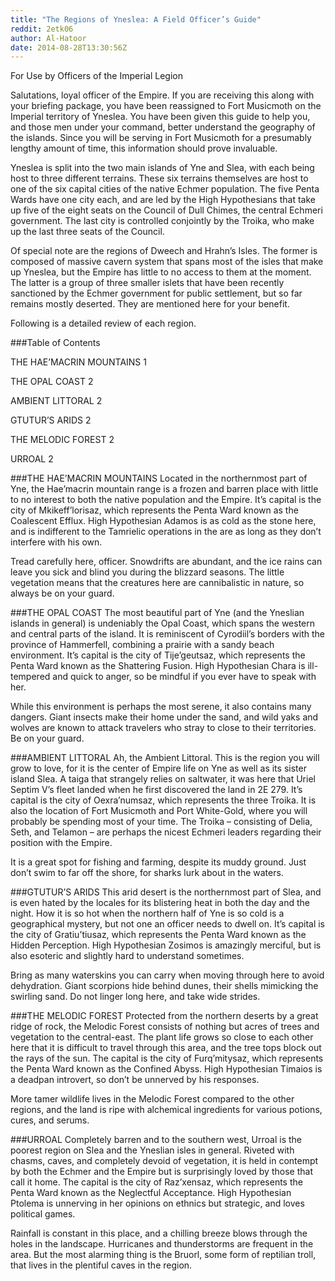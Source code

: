 ```yaml
---
title: "The Regions of Yneslea: A Field Officer’s Guide"
reddit: 2etk06
author: Al-Hatoor
date: 2014-08-28T13:30:56Z
---
```


For Use by Officers of the Imperial Legion

Salutations, loyal officer of the Empire. If you are receiving this along with your briefing package, you have been reassigned to Fort Musicmoth on the Imperial territory of Yneslea. You have been given this guide to help you, and those men under your command, better understand the geography of the islands. Since you will be serving in Fort Musicmoth for a presumably lengthy amount of time, this information should prove invaluable.

Yneslea is split into the two main islands of Yne and Slea, with each being host to three different terrains. These six terrains themselves are host to one of the six capital cities of the native Echmer population. The five Penta Wards have one city each, and are led by the High Hypothesians that take up five of the eight seats on the Council of Dull Chimes, the central Echmeri government. The last city is controlled conjointly by the Troika, who make up the last three seats of the Council.

Of special note are the regions of Dweech and Hrahn’s Isles. The former is composed of massive cavern system that spans most of the isles that make up Yneslea, but the Empire has little to no access to them at the moment. The latter is a group of three smaller islets that have been recently sanctioned by the Echmer government for public settlement, but so far remains mostly deserted. They are mentioned here for your benefit.

Following is a detailed review of each region.

###Table of Contents

THE HAE’MACRIN MOUNTAINS	1

THE OPAL COAST	2

AMBIENT LITTORAL	2

GTUTUR’S ARIDS	2

THE MELODIC FOREST	2

URROAL	2

###THE HAE’MACRIN MOUNTAINS
Located in the northernmost part of Yne, the Hae’macrin mountain range is a frozen and barren place with little to no interest to both the native population and the Empire. It’s capital is the city of Mkikeff’lorisaz, which represents the Penta Ward known as the Coalescent Efflux. High Hypothesian Adamos is as cold as the stone here, and is indifferent to the Tamrielic operations in the are as long as they don’t interfere with his own.

Tread carefully here, officer. Snowdrifts are abundant, and the ice rains can leave you sick and blind you during the blizzard seasons. The little vegetation means that the creatures here are cannibalistic in nature, so always be on your guard.

###THE OPAL COAST
The most beautiful part of Yne (and the Yneslian islands in general) is undeniably the Opal Coast, which spans the western and central parts of the island. It is reminiscent of Cyrodiil’s borders with the province of Hammerfell, combining a prairie with a sandy beach environment. It’s capital is the city of Tije’geutsaz, which represents the Penta Ward known as the Shattering Fusion. High Hypothesian Chara is ill-tempered and quick to anger, so be mindful if you ever have to speak with her.

While this environment is perhaps the most serene, it also contains many dangers. Giant insects make their home under the sand, and wild yaks and wolves are known to attack travelers who stray to close to their territories. Be on your guard.

###AMBIENT LITTORAL
Ah, the Ambient Littoral. This is the region you will grow to love, for it is the center of Empire life on Yne as well as its sister island Slea. A taiga that strangely relies on saltwater, it was here that Uriel Septim V’s fleet landed when he first discovered the land in 2E 279. It’s capital is the city of Oexra’numsaz, which represents the three Troika. It is also the location of Fort Musicmoth and Port White-Gold, where you will probably be spending most of your time. The Troika – consisting of Delia, Seth, and Telamon – are perhaps the nicest Echmeri leaders regarding their position with the Empire.

It is a great spot for fishing and farming, despite its muddy ground. Just don’t swim to far off the shore, for sharks lurk about in the waters.

###GTUTUR’S ARIDS
This arid desert is the northernmost part of Slea, and is even hated by the locales for its blistering heat in both the day and the night. How it is so hot when the northern half of Yne is so cold is a geographical mystery, but not one an officer needs to dwell on. It’s capital is the city of Gratiu’tiusaz, which represents the Penta Ward known as the Hidden Perception. High Hypothesian Zosimos is amazingly merciful, but is also esoteric and slightly hard to understand sometimes.

Bring as many waterskins you can carry when moving through here to avoid dehydration. Giant scorpions hide behind dunes, their shells mimicking the swirling sand. Do not linger long here, and take wide strides.

###THE MELODIC FOREST
Protected from the northern deserts by a great ridge of rock, the Melodic Forest consists of nothing but acres of trees and vegetation to the central-east. The plant life grows so close to each other here that it is difficult to travel through this area, and the tree tops block out the rays of the sun. The capital is the city of Furq’mitysaz, which represents the Penta Ward known as the Confined Abyss. High Hypothesian Timaios is a deadpan introvert, so don’t be unnerved by his responses.

More tamer wildlife lives in the Melodic Forest compared to the other regions, and the land is ripe with alchemical ingredients for various potions, cures, and serums.

###URROAL
Completely barren and to the southern west, Urroal is the poorest region on Slea and the Yneslian isles in general. Riveted with chasms, caves, and completely devoid of vegetation, it is held in contempt by both the Echmer and the Empire but is surprisingly loved by those that call it home. The capital is the city of Raz’xensaz, which represents the Penta Ward known as the Neglectful Acceptance. High Hypothesian Ptolema is unnerving in her opinions on ethnics but strategic, and loves political games.

Rainfall is constant in this place, and a chilling breeze blows through the holes in the landscape. Hurricanes and thunderstorms are frequent in the area. But the most alarming thing is the Bruorl, some form of reptilian troll, that lives in the plentiful caves in the region.
